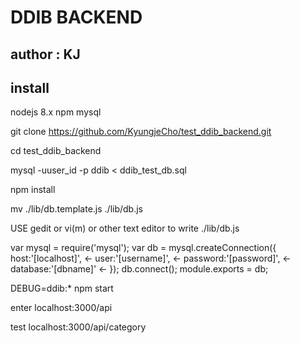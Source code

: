# DDIB BACKEND

## author : KJ

## install

nodejs 8.x
npm
mysql

git clone https://github.com/KyungjeCho/test_ddib_backend.git

cd test_ddib_backend

mysql -uuser_id -p ddib < ddib_test_db.sql

npm install

mv ./lib/db.template.js ./lib/db.js

USE gedit or vi(m) or other text editor to write ./lib/db.js

var mysql = require('mysql');
var db = mysql.createConnection({
  host:'[localhost]', <-
  user:'[username]', <-
  password:'[password]', <-
  database:'[dbname]' <-
});
db.connect();
module.exports = db;

DEBUG=ddib:* npm start

enter localhost:3000/api

test localhost:3000/api/category
